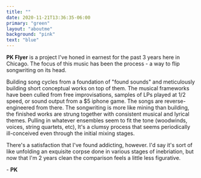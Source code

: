 ```yaml
---
title: ""
date: 2020-11-21T13:36:35-06:00
primary: "green"
layout: "aboutme"
background: "pink"
text: "blue"
---
```



**PK Flyer** is a project I've honed in earnest for the past 3 years here in Chicago. The focus of this music has been the process - a way to flip songwriting on its head. 

Building song cycles from a foundation of "found sounds" and meticulously building short conceptual works on top of them. The musical frameworks have been culled from free improvisations, samples of LPs played at 1/2 speed, or sound output from a $5 iphone game. The songs are reverse-engineered from there. The songwriting is more like mining than building, the finished works are strung together with consistent musical and lyrical themes. Pulling in whatever ensembles seem to fit the tone (woodwinds, voices, string quartets, etc), It's a clumsy process that seems periodically ill-conceived even through the initial mixing stages. 

There's a satisfaction that I've found addicting, however. I'd say it's sort of like unfolding an exquisite corpse done in various stages of inebriation, but now that I'm 2 years clean the comparison feels a little less figurative. 

\- **PK**
